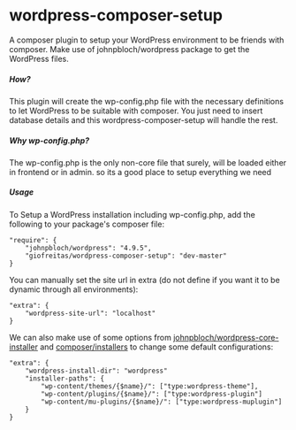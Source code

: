 # wordpress-composer-setup
A composer plugin to setup your WordPress environment to be friends with composer. 
Make use of johnpbloch/wordpress package to get the WordPress files.

##### How?
This plugin will create the wp-config.php file with the necessary definitions to let WordPress to be suitable with composer.
You just need to insert database details and this wordpress-composer-setup will handle the rest.

##### Why wp-config.php?
The wp-config.php is the only non-core file that surely, will be loaded either in frontend or in admin. so its a good place to setup everything we need

##### Usage
To Setup a WordPress installation including wp-config.php, add the following to your package's composer file:

```
"require": {
	"johnpbloch/wordpress": "4.9.5",
	"giofreitas/wordpress-composer-setup": "dev-master"
}
```
You can manually set the site url in extra (do not define if you want it to be dynamic through all environments):

```
"extra": {
	"wordpress-site-url": "localhost"
}
```

We can also make use of some options from [johnpbloch/wordpress-core-installer](https://github.com/johnpbloch/wordpress-core-installer) and [composer/installers](https://github.com/composer/installers) to change some default configurations:

```
"extra": {
	"wordpress-install-dir": "wordpress"
	"installer-paths": {
	    "wp-content/themes/{$name}/": ["type:wordpress-theme"],
	    "wp-content/plugins/{$name}/": ["type:wordpress-plugin"]
	    "wp-content/mu-plugins/{$name}/": ["type:wordpress-muplugin"]
    }
}
```
